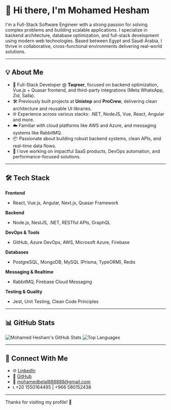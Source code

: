 # 👋 Hi there, I'm Mohamed Hesham

I'm a Full-Stack Software Engineer with a strong passion for solving complex problems and building scalable applications. I specialize in backend architecture, database optimization, and full-stack development using modern web technologies. Based between Egypt and Saudi Arabia, I thrive in collaborative, cross-functional environments delivering real-world solutions.

---

## 💡 About Me

- 🧠 Full-Stack Developer @ **Taqreer**, focused on backend optimization, Vue.js + Quasar frontend, and third-party integrations (Meta WhatsApp, Zid, Salla).
- 🛠️ Previously built projects at **Unistep** and **ProCrew**, delivering clean architecture and reusable UI libraries.
- 🌐 Experience across various stacks: .NET, NodeJS, Vue, React, Angular and more.
- ☁️ Familiar with cloud platforms like AWS and Azure, and messaging systems like RabbitMQ.
- 📦 Passionate about building robust backend systems, clean APIs, and real-time data flows.
- 🎯 I love working on impactful SaaS products, DevOps automation, and performance-focused solutions.

---

## 🛠️ Tech Stack

**Frontend**
- React, Vue.js, Angular, Next.js, Quasar Framework

**Backend**
- Node.js, NestJS, .NET, RESTful APIs, GraphQL

**DevOps & Tools**
- GitHub, Azure DevOps, AWS, Microsoft Azure, Firebase

**Databases**
- PostgreSQL, MongoDB, MySQL (Prisma, TypeORM), Redis

**Messaging & Realtime**
- RabbitMQ, Firebase Cloud Messaging

**Testing & Quality**
- Jest, Unit Testing, Clean Code Principles

---

## 📊 GitHub Stats

<!-- You can use tools like GitHub Readme Stats or Metrics for real-time data -->
![Mohamed Hesham's GitHub Stats](https://github-readme-stats.vercel.app/api?username=Moh1medHesh1m&show_icons=true&theme=radical)
![Top Languages](https://github-readme-stats.vercel.app/api/top-langs/?username=Moh1medHesh1m&layout=compact&theme=radical)

---

## 🤝 Connect With Me

- 🌐 [LinkedIn](https://www.linkedin.com/in/moh1med-hesh1m/)
- 💼 [GitHub](https://github.com/Moh1medHesh1m)
- 📧 mohamedbelal888888@gmail.com
- 📞 +20 1550164495 | +966 580152438

---

Thanks for visiting my profile! 🚀
